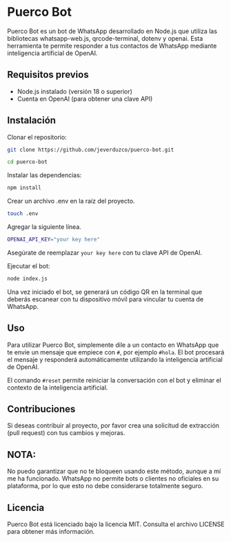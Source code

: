 # Puerco Bot

Puerco Bot es un bot de WhatsApp desarrollado en Node.js que utiliza las bibliotecas whatsapp-web.js, qrcode-terminal, dotenv y openai. Esta herramienta te permite responder a tus contactos de WhatsApp mediante inteligencia artificial de OpenAI.

## Requisitos previos
- Node.js instalado (versión 18 o superior)
- Cuenta en OpenAI (para obtener una clave API)

## Instalación

Clonar el repositorio:

```bash
git clone https://github.com/jeverduzco/puerco-bot.git
```
```bash
cd puerco-bot
```
Instalar las dependencias:
```bash
npm install
```
Crear un archivo .env en la raíz del proyecto.

```bash
touch .env
```
 Agregar la siguiente línea.
```bash
OPENAI_API_KEY="your key here"
```
Asegúrate de reemplazar `your key here` con tu clave API de OpenAI.

Ejecutar el bot:
```bash
node index.js
```
Una vez iniciado el bot, se generará un código QR en la terminal que deberás escanear con tu dispositivo móvil para vincular tu cuenta de WhatsApp.

## Uso

Para utilizar Puerco Bot, simplemente dile a un contacto en WhatsApp que te envie un mensaje que empiece con `#`, por ejemplo `#hola`. El bot procesará el mensaje y responderá automáticamente utilizando la inteligencia artificial de OpenAI.

El comando `#reset` permite reiniciar la conversación con el bot y eliminar el contexto de la inteligencia artificial.

## Contribuciones

Si deseas contribuir al proyecto, por favor crea una solicitud de extracción (pull request) con tus cambios y mejoras.

## NOTA: 

No puedo garantizar que no te bloqueen usando este método, aunque a mí me ha funcionado. WhatsApp no permite bots o clientes no oficiales en su plataforma, por lo que esto no debe considerarse totalmente seguro.

## Licencia

Puerco Bot está licenciado bajo la licencia MIT. Consulta el archivo LICENSE para obtener más información.